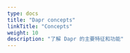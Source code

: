 ```yaml
---
type: docs
title: "Dapr concepts"
linkTitle: "Concepts"
weight: 10
description: "了解 Dapr 的主要特征和功能"
---
```


